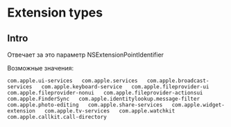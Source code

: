 # Extension types

## Intro

Отвечает за это параметр NSExtensionPointIdentifier

Возможные значения:

`com.apple.ui-services  
com.apple.services  
com.apple.broadcast-services  
com.apple.keyboard-service  
com.apple.fileprovider-ui  
com.apple.fileprovider-nonui  
com.apple.fileprovider-actionsui  
com.apple.FinderSync  
com.apple.identitylookup.message-filter  
com.apple.photo-editing  
com.apple.share-services  
com.apple.widget-extension  
com.apple.tv-services  
com.apple.watchkit  
com.apple.callkit.call-directory`

